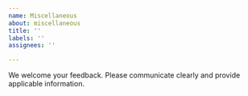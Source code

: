 ```yaml
---
name: Miscellaneous
about: miscellaneous
title: ''
labels: ''
assignees: ''

---
```


We welcome your feedback. Please communicate clearly and provide applicable information.
